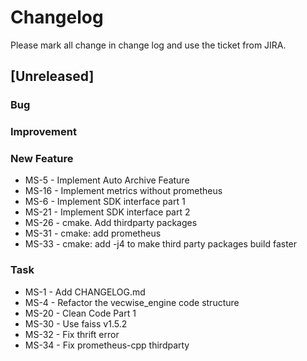 # Changelog

Please mark all change in change log and use the ticket from JIRA.

## [Unreleased]

### Bug

### Improvement

### New Feature

- MS-5 - Implement Auto Archive Feature
- MS-16 - Implement metrics without prometheus
- MS-6 - Implement SDK interface part 1
- MS-21 - Implement SDK interface part 2
- MS-26 - cmake. Add thirdparty packages
- MS-31 - cmake: add prometheus
- MS-33 - cmake: add -j4 to make third party packages build faster

### Task

- MS-1 - Add CHANGELOG.md
- MS-4 - Refactor the vecwise_engine code structure
- MS-20 - Clean Code Part 1
- MS-30 - Use faiss v1.5.2
- MS-32 - Fix thrift error
- MS-34 - Fix prometheus-cpp thirdparty
